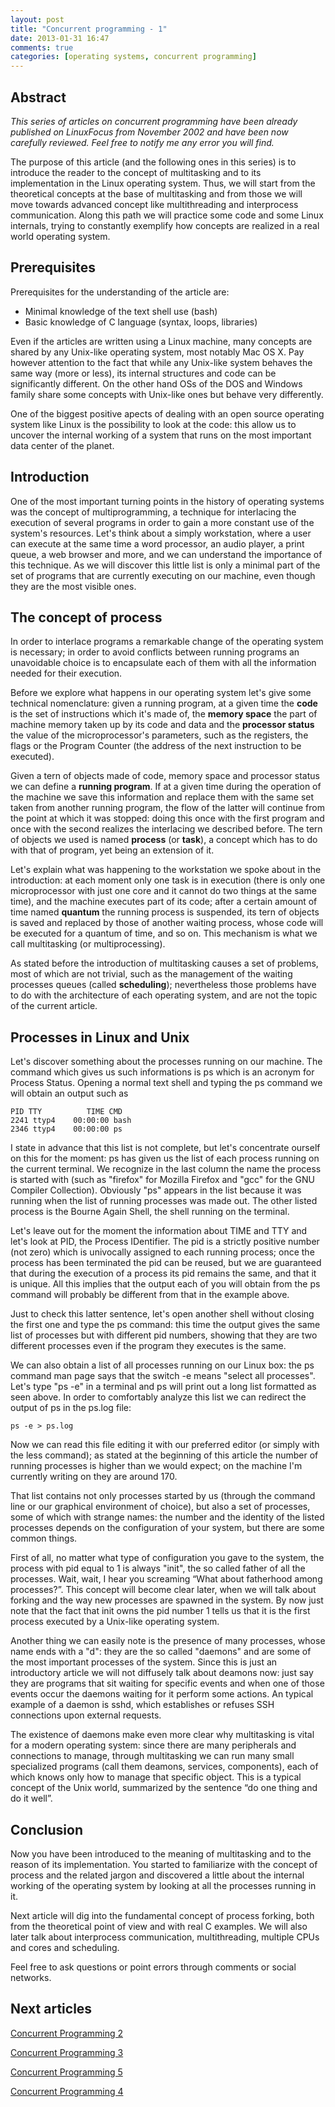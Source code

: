 ```yaml
---
layout: post
title: "Concurrent programming - 1"
date: 2013-01-31 16:47
comments: true
categories: [operating systems, concurrent programming]
---
```


## Abstract

_This series of articles on concurrent programming have been already published on LinuxFocus from November 2002 and have been now carefully reviewed. Feel free to notify me any error you will find._

The purpose of this article (and the following ones in this series) is to introduce the reader to the concept of multitasking and to its implementation in the Linux operating system. Thus, we will start from the theoretical concepts at the base of multitasking and from those we will move towards advanced concept like multithreading and interprocess communication. Along this path we will practice some code and some Linux internals, trying to constantly exemplify how concepts are realized in a real world operating system.
<!--more-->

## Prerequisites

Prerequisites for the understanding of the article are:

* Minimal knowledge of the text shell use (bash)
* Basic knowledge of C language (syntax, loops, libraries)

Even if the articles are written using a Linux machine, many concepts are shared by any Unix-like operating system, most notably Mac OS X. Pay however attention to the fact that while any Unix-like system behaves the same way (more or less), its internal structures and code can be significantly different. On the other hand OSs of the DOS and Windows family share some concepts with Unix-like ones but behave very differently.

One of the biggest positive apects of dealing with an open source operating system like Linux is the possibility to look at the code: this allow us to uncover the internal working of a system that runs on the most important data center of the planet.

## Introduction

One of the most important turning points in the history of operating systems was the concept of multiprogramming, a technique for interlacing the execution of several programs in order to gain a more constant use of the system's resources. Let's think about a simply workstation, where a user can execute at the same time a word processor, an audio player, a print queue, a web browser and more, and we can understand the importance of this technique. As we will discover this little list is only a minimal part of the set of programs that are currently executing on our machine, even though they are the most visible ones.

## The concept of process

In order to interlace programs a remarkable change of the operating system is necessary; in order to avoid conflicts between running programs an unavoidable choice is to encapsulate each of them with all the information needed for their execution.

Before we explore what happens in our operating system let's give some technical nomenclature: given a running program, at a given time the **code**
is the set of instructions which it's made of, the **memory space** the part of machine memory taken up by its code and data and the **processor status** the value of the microprocessor's parameters, such as the registers, the flags or the Program Counter (the address of the next instruction to be executed).

Given a tern of objects made of code, memory space and processor status we can define a **running program**. If at a given time during the operation of the machine we save this information and replace them with the same set taken from another running program, the flow of the latter will continue from the point at which it was stopped: doing this once with the first program and once with the second realizes the interlacing we described before. The tern of objects we used is named **process** (or **task**), a concept which has to do with that of program, yet being an extension of it.

Let's explain what was happening to the workstation we spoke about in the introduction: at each moment only one task is in execution (there is only one microprocessor with just one core and it cannot do two things at the same time), and the machine executes part of its code; after a certain amount of time named **quantum** the running process is suspended, its tern of objects is saved and replaced by those of another waiting process, whose code will be executed for a quantum of time, and so on. This mechanism is what we call multitasking (or multiprocessing).

As stated before the introduction of multitasking causes a set of problems, most of which are not trivial, such as the management of the waiting processes queues (called **scheduling**); nevertheless those problems have to do with the architecture of each operating system, and are not the topic of the current article.

## Processes in Linux and Unix

Let's discover something about the processes running on our machine. The command which gives us such informations is ps which is an acronym for Process Status. Opening a normal text shell and typing the ps command we will obtain an output such as

    PID TTY          TIME CMD
    2241 ttyp4    00:00:00 bash
    2346 ttyp4    00:00:00 ps

I state in advance that this list is not complete, but let's concentrate ourself on this for the moment: ps has given us the list of each process running on the current terminal. We recognize in the last column the name the process is started with (such as "firefox" for Mozilla Firefox and "gcc" for the GNU Compiler Collection). Obviously "ps" appears in the list because it was running when the list of running processes was made out. The other listed process is the Bourne Again Shell, the shell running on the terminal.

Let's leave out for the moment the information about TIME and TTY and let's look at PID, the Process IDentifier. The pid is a strictly positive number (not zero) which is univocally assigned to each running process; once the process has been terminated the pid can be reused, but we are guaranteed that during the execution of a process its pid remains the same, and that it is unique. All this implies that the output each of you will
obtain from the ps command will probably be different from that in the example above.

Just to check this latter sentence, let's open another shell without closing the first one and type the ps command: this time the output gives the same list of processes but with
different pid numbers, showing that they are two different processes even if the program they executes is the same.

We can also obtain a list of all processes running on our Linux box: the ps command man page says that the switch -e means "select all processes". Let's type "ps -e" in a terminal and ps will print out a long list formatted as seen above. In order to comfortably analyze this list we can redirect the output of ps in the ps.log file:

    ps -e > ps.log

Now we can read this file editing it with our preferred editor (or simply with the less command); as stated at the beginning of this article the number of running processes is higher than we would expect; on the machine I'm currently writing on they are around 170.

That list contains not only processes started by us (through the command line or our graphical environment of choice), but also a set of processes, some of which with strange names: the number and the identity of the listed processes depends on the configuration of your system, but there are some common things.

First of all, no matter what type of configuration you gave to the system, the process with pid equal to 1 is always "init", the so called father of all the processes. Wait, wait, I hear you screaming “What about fatherhood among processes?”. This concept will become clear later, when we will talk about forking and the way new processes are spawned in the system. By now just note that the fact that init owns the pid number 1 tells us that it is the first process executed by a Unix-like operating system.

Another thing we can easily note is the presence of many processes, whose name ends with a "d": they are the so called "daemons" and are some of the most important processes of the system. Since this is just an introductory article we will not diffusely talk about deamons now: just say they are programs that sit waiting for specific events and when one of those events occur the daemons waiting for it perform some actions. An typical example of a daemon is sshd, which establishes or refuses SSH connections upon external requests.

The existence of daemons make even more clear why multitasking is vital for a modern operating system: since there are many peripherals and connections to manage, through multitasking we can run many small specialized programs (call them deamons, services, components), each of which knows only how to manage that specific object. This is a typical concept of the Unix world, summarized by the sentence “do one thing and do it well”.

## Conclusion

Now you have been introduced to the meaning of multitasking and to the reason of its implementation. You started to familiarize with the concept of process and the related jargon and discovered a little about the internal working of the operating system by looking at all the processes running in it. 

Next article will dig into the fundamental concept of process forking, both from the theoretical point of view and with real C examples. We will also later talk about interprocess communication, multithreading, multiple CPUs and cores and scheduling.

Feel free to ask questions or point errors through comments or social networks.

## Next articles

[Concurrent Programming 2](/blog/2013/02/04/concurrent-programming-2)

[Concurrent Programming 3](/blog/2013/02/06/concurrent-programming-3)

[Concurrent Programming 5](/blog/2013/02/28/concurrent-programming-5)

[Concurrent Programming 4](/blog/2013/02/13/concurrent-programming-4)
